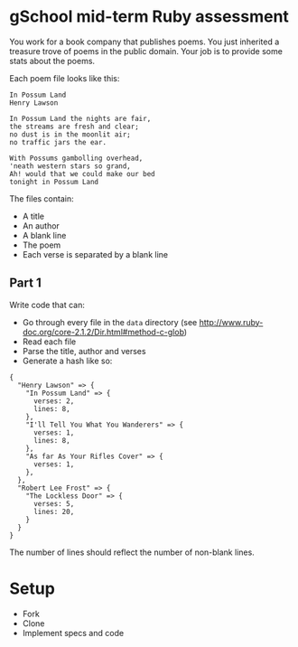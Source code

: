 # gSchool mid-term Ruby assessment

You work for a book company that publishes poems.  You just inherited a treasure trove of poems in the public domain.
Your job is to provide some stats about the poems.

Each poem file looks like this:

```
In Possum Land
Henry Lawson

In Possum Land the nights are fair,
the streams are fresh and clear;
no dust is in the moonlit air;
no traffic jars the ear.

With Possums gambolling overhead,
'neath western stars so grand,
Ah! would that we could make our bed
tonight in Possum Land
```

The files contain:

* A title
* An author
* A blank line
* The poem
* Each verse is separated by a blank line

## Part 1

Write code that can:

* Go through every file in the `data` directory (see http://www.ruby-doc.org/core-2.1.2/Dir.html#method-c-glob)
* Read each file
* Parse the title, author and verses
* Generate a hash like so:

```
{
  "Henry Lawson" => {
    "In Possum Land" => {
      verses: 2,
      lines: 8,
    },
    "I'll Tell You What You Wanderers" => {
      verses: 1,
      lines: 8,
    },
    "As far As Your Rifles Cover" => {
      verses: 1,
    },
  },
  "Robert Lee Frost" => {
    "The Lockless Door" => {
      verses: 5,
      lines: 20, 
    }
  }
}
```

The number of lines should reflect the number of non-blank lines.

# Setup

* Fork
* Clone
* Implement specs and code
